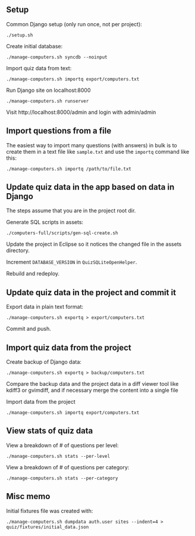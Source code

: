 Setup
-----

Common Django setup (only run once, not per project):

    ./setup.sh

Create initial database:

    ./manage-computers.sh syncdb --noinput

Import quiz data from text:

    ./manage-computers.sh importq export/computers.txt

Run Django site on localhost:8000

    ./manage-computers.sh runserver

Visit http://localhost:8000/admin and login with admin/admin


Import questions from a file
----------------------------

The easiest way to import many questions (with answers) in bulk
is to create them in a text file like `sample.txt` and use the
`importq` command like this:

    ./manage-computers.sh importq /path/to/file.txt


Update quiz data in the app based on data in Django
---------------------------------------------------

The steps assume that you are in the project root dir.

Generate SQL scripts in assets:

    ./computers-full/scripts/gen-sql-create.sh

Update the project in Eclipse so it notices the changed file in the assets directory.

Increment `DATABASE_VERSION` in `QuizSQLiteOpenHelper`.

Rebuild and redeploy.


Update quiz data in the project and commit it
---------------------------------------------

Export data in plain text format:

    ./manage-computers.sh exportq > export/computers.txt

Commit and push.


Import quiz data from the project
---------------------------------

Create backup of Django data:

    ./manage-computers.sh exportq > backup/computers.txt

Compare the backup data and the project data in a diff
viewer tool like kdiff3 or gvimdiff, and if necessary merge
the content into a single file

Import data from the project

    ./manage-computers.sh importq export/computers.txt


View stats of quiz data
-----------------------

View a breakdown of # of questions per level:

    ./manage-computers.sh stats --per-level

View a breakdown of # of questions per category:

    ./manage-computers.sh stats --per-category


Misc memo
---------

Initial fixtures file was created with:

    ./manage-computers.sh dumpdata auth.user sites --indent=4 > quiz/fixtures/initial_data.json 

